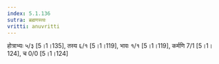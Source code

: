 ```yaml
---
index: 5.1.136
sutra: ब्रह्मणस्त्वः
vritti: anuvritti
---
```


होत्राभ्यः ५/३ [5।1।135], तस्य  ६/१ [5।1।119], भावः १/१ [5।1।119], कर्मणि 7/1 [5।1।124], च 0/0 [5।1।124]